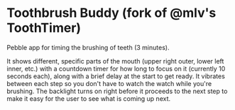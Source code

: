 Toothbrush Buddy (fork of @mlv's ToothTimer)
==========

Pebble app for timing the brushing of teeth (3 minutes).

It shows different, specific parts of the mouth (upper right outer, lower left inner, etc.) with a countdown timer for how long 
to focus on it (currently 10 seconds each), along with a brief delay at the start to get ready. It vibrates between each step so you don't have to watch the watch while you're brushing. The backlight turns on right before it proceeds to the next step to make it easy for the user to see what is coming up next.
